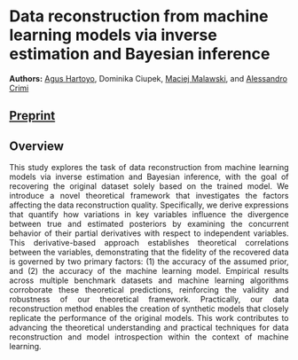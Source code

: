 # Data reconstruction from machine learning models via inverse estimation and Bayesian inference

**Authors:** 
[Agus Hartoyo](https://scholar.google.com/citations?user=ZCNIGmMAAAAJ&hl=pl&oi=ao), 
Dominika Ciupek, 
[Maciej Malawski](https://scholar.google.com/citations?user=IeeOCucAAAAJ&hl=pl&oi=ao), and 
[Alessandro Crimi](https://scholar.google.com/citations?user=ciOVKiQAAAAJ&hl=pl&oi=ao)

## [Preprint](https://assets-eu.researchsquare.com/files/rs-5220310/v1_covered_9f00c1a4-fa1b-4cec-a826-054935182595.pdf?c=1731463344)

## Overview

<p align="justify"> This study explores the task of data reconstruction from machine learning models via inverse estimation and Bayesian inference, with the goal of recovering the original dataset solely based on the trained model. We introduce a novel theoretical framework that investigates the factors affecting the data reconstruction quality. Specifically, we derive expressions that quantify how variations in key variables influence the divergence between true and estimated posteriors by examining the concurrent behavior of their partial derivatives with respect to independent variables. This derivative-based approach establishes theoretical correlations between the variables, demonstrating that the fidelity of the recovered data is governed by two primary factors: (1) the accuracy of the assumed prior, and (2) the accuracy of the machine learning model. Empirical results across multiple benchmark datasets and machine learning algorithms corroborate these theoretical predictions, reinforcing the validity and robustness of our theoretical framework. Practically, our data reconstruction method enables the creation of synthetic models that closely replicate the performance of the original models. This work contributes to advancing the theoretical understanding and practical techniques for data reconstruction and model introspection within the context of machine learning. </p>
